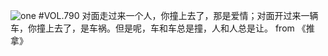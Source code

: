 ![one](http://image.wufazhuce.com/FuPHMtowTRf_R-gyL-LzMAt5Ips1)
#VOL.790
对面走过来一个人，你撞上去了，那是爱情；对面开过来一辆车，你撞上去了，是车祸。但是呢，车和车总是撞，人和人总是让。 from 《推拿》 